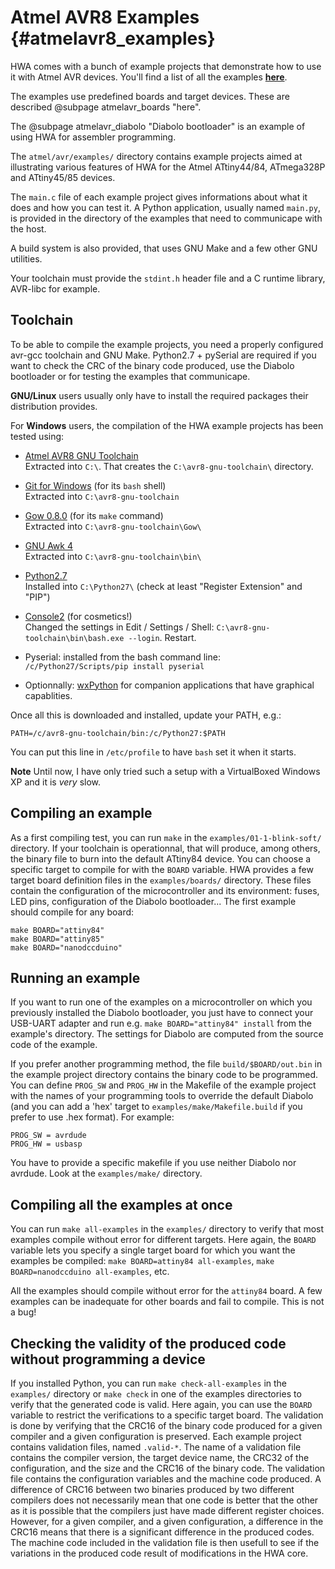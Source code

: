
Atmel AVR8 Examples {#atmelavr8_examples}
===================

HWA comes with a bunch of example projects that demonstrate how to use it with
Atmel AVR devices. You'll find a list of all the examples <a
href="examples.html"><b>here</b></a>. 

The examples use predefined boards and target devices. These are described
@subpage atmelavr_boards "here".

The @subpage atmelavr_diabolo "Diabolo bootloader" is an example of using HWA
for assembler programming.


The `atmel/avr/examples/` directory contains example projects aimed at
illustrating various features of HWA for the Atmel ATtiny44/84, ATmega328P and
ATtiny45/85 devices.

The `main.c` file of each example project gives informations about what it does
and how you can test it. A Python application, usually named `main.py`, is
provided in the directory of the examples that need to communicape with the
host.

A build system is also provided, that uses GNU Make and a few other GNU
utilities.

Your toolchain must provide the `stdint.h` header file and a C runtime
library, AVR-libc for example.


Toolchain
---------

To be able to compile the example projects, you need a properly configured
avr-gcc toolchain and GNU Make. Python2.7 + pySerial are required if you want to
check the CRC of the binary code produced, use the Diabolo bootloader or for
testing the examples that communicape.

__GNU/Linux__ users usually only have to install the required packages their
distribution provides.

For __Windows__ users, the compilation of the HWA example projects has been
tested using:

 * [Atmel AVR8 GNU Toolchain](http://www.atmel.com/tools/ATMELAVRTOOLCHAINFORWINDOWS.aspx)<br>
   Extracted into `C:\`. That creates the `C:\avr8-gnu-toolchain\` directory.

 * [Git for Windows](https://msysgit.github.io) (for its `bash` shell)<br>
   Extracted into `C:\avr8-gnu-toolchain`

 * [Gow 0.8.0](https://github.com/bmatzelle/gow/releases/download/v0.8.0/Gow-0.8.0.exe)
   (for its `make` command)<br>
   Extracted into `C:\avr8-gnu-toolchain\Gow\`

 * [GNU Awk 4](https://code.google.com/p/gnu-on-windows/downloads/detail?name=gawk-4.0.2-bin.zip)<br>
   Extracted into `C:\avr8-gnu-toolchain\bin\`

 * [Python2.7](https://www.python.org/ftp/python/2.7.10/python-2.7.10.msi)<br>
   Installed into `C:\Python27\` (check at least "Register Extension" and "PIP")

 * [Console2](http://sourceforge.net/projects/console) (for cosmetics!)<br>
   Changed the settings in Edit / Settings / Shell:
   `C:\avr8-gnu-toolchain\bin\bash.exe --login`. Restart.

 * Pyserial: installed from the bash command line: `/c/Python27/Scripts/pip install pyserial`

 * Optionnally: [wxPython](http://www.wxpython.org/download.php) for companion
   applications that have graphical capablities.


Once all this is downloaded and installed, update your PATH, e.g.:

    PATH=/c/avr8-gnu-toolchain/bin:/c/Python27:$PATH

You can put this line in `/etc/profile` to have `bash` set it when it starts.

__Note__ Until now, I have only tried such a setup with a VirtualBoxed Windows
XP and it is _very_ slow.


Compiling an example
--------------------

As a first compiling test, you can run `make` in the `examples/01-1-blink-soft/`
directory. If your toolchain is operationnal, that will produce, among others,
the binary file to burn into the default ATtiny84 device. You can choose a
specific target to compile for with the `BOARD` variable. HWA provides a few
target board definition files in the `examples/boards/` directory. These files
contain the configuration of the microcontroller and its environment: fuses, LED
pins, configuration of the Diabolo bootloader... The first example should
compile for any board:

    make BOARD="attiny84"
    make BOARD="attiny85"
    make BOARD="nanodccduino"


Running an example
------------------

If you want to run one of the examples on a microcontroller on which you
previously installed the Diabolo bootloader, you just have to connect your
USB-UART adapter and run e.g. `make BOARD="attiny84" install` from the example's
directory. The settings for Diabolo are computed from the source code of the
example.

If you prefer another programming method, the file `build/$BOARD/out.bin` in
the example project directory contains the binary code to be programmed. You
can define `PROG_SW` and `PROG_HW` in the Makefile of the example project with
the names of your programming tools to override the default Diabolo (and you can
add a 'hex' target to `examples/make/Makefile.build` if you prefer to use .hex
format). For example:

    PROG_SW = avrdude
    PROG_HW = usbasp

You have to provide a specific makefile if you use neither Diabolo nor
avrdude. Look at the `examples/make/` directory.


Compiling all the examples at once
----------------------------------

You can run `make all-examples` in the `examples/` directory to verify that most
examples compile without error for different targets. Here again, the `BOARD`
variable lets you specify a single target board for which you want the examples
be compiled: `make BOARD=attiny84 all-examples`, `make BOARD=nanodccduino
all-examples`, etc.

All the examples should compile without error for the `attiny84` board. A few
examples can be inadequate for other boards and fail to compile. This is not a
bug!


Checking the validity of the produced code without programming a device
-----------------------------------------------------------------------

If you installed Python, you can run `make check-all-examples` in the
`examples/` directory or `make check` in one of the examples directories to
verify that the generated code is valid. Here again, you can use the `BOARD`
variable to restrict the verifications to a specific target board. The
validation is done by verifying that the CRC16 of the binary code produced for a
given compiler and a given configuration is preserved. Each example project
contains validation files, named `.valid-*`. The name of a validation file
contains the compiler version, the target device name, the CRC32 of the
configuration, and the size and the CRC16 of the binary code. The validation
file contains the configuration variables and the machine code produced. A
difference of CRC16 between two binaries produced by two different compilers
does not necessarily mean that one code is better that the other as it is
possible that the compilers just have made different register choices. However,
for a given compiler, and a given configuration, a difference in the CRC16 means
that there is a significant difference in the produced codes. The machine code
included in the validation file is then usefull to see if the variations in the
produced code result of modifications in the HWA core.
